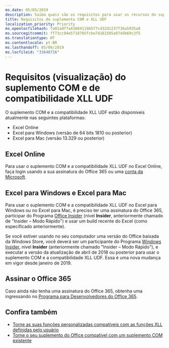 ```yaml
---
ms.date: 05/03/2019
description: Saiba quais são os requisitos para usar os recursos do suplemento COM e de compatibilidade XLL UDF.
title: Requisitos do suplemento COM e XLL UDF
localization_priority: Priority
ms.openlocfilehash: fa01adf7a43684119b5f7c432d1237f36a5935a8
ms.sourcegitcommit: ff73cc04e5718765fcbe74181505a974db69c3f5
ms.translationtype: HT
ms.contentlocale: pt-BR
ms.lasthandoff: 05/06/2019
ms.locfileid: "33640716"
---
```

# <a name="com-add-in-and-xll-udf-compatibility-requirements-preview"></a>Requisitos (visualização) do suplemento COM e de compatibilidade XLL UDF

O suplemento COM e a compatibilidade XLL UDF estão disponíveis atualmente nas seguintes plataformas:

- Excel Online
- Excel para Windows (versão de 64 bits 1810 ou posterior)
- Excel para Mac (versão 13.329 ou posterior)

## <a name="excel-online"></a>Excel Online
Para usar o suplemento COM e a compatibilidade XLL UDF no Excel Online, faça login usando a sua assinatura do Office 365 ou uma [conta da Microsoft](https://account.microsoft.com/account).

## <a name="excel-for-windows-and-excel-for-mac"></a>Excel para Windows e Excel para Mac
Para usar o suplemento COM e a compatibilidade XLL UDF no Excel para Windows ou no Excel para Mac, é preciso ter uma assinatura do Office 365, participar do Programa [Office Insider](https://products.office.com/office-insider) (nível **Insider**, anteriormente chamado de "Insider – Modo Rápido") e usar um build recente do Excel (como especificado anteriormente).

Se você estiver usando no seu computador uma versão do Office baixada da Windows Store, você deverá ser um participante do Programa [Windows Insider](https://insider.windows.com/), nível **Insider** (anteriormente chamado "Insider – Modo Rápido"), e executar a versão da atualização de abril de 2018 ou posterior para usar o suplemento COM e a compatibilidade XLL UDF. Essa é uma nova mudança em vigor desde janeiro de 2019.

## <a name="subscribe-to-office-365"></a>Assinar o Office 365
Caso ainda não tenha uma assinatura do Office 365, obtenha uma ingressando no [Programa para Desenvolvedores do Office 365](https://developer.microsoft.com/pt-BR/office/dev-program).

## <a name="see-also"></a>Confira também

- [Torne as suas funções personalizadas compatíveis com as funções XLL definidas pelo usuário](make-custom-functions-compatible-with-xll-udf.md)
- [Torne o seu suplemento do Office compatível com um suplemento COM existente](../develop/make-office-add-in-compatible-with-existing-com-add-in.md)